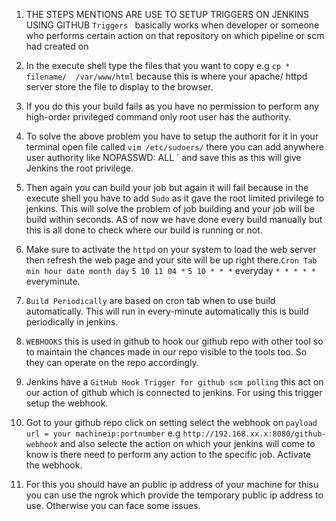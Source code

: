 1. THE STEPS MENTIONS ARE USE TO SETUP TRIGGERS ON JENKINS USING GITHUB 
  `Triggers ` basically works when developer or someone who performs certain action on that repository on which pipeline or scm had created on
2. In the execute shell type the files that you want to copy e.g `cp * filename/  /var/www/html` 
because this is where your apache/ httpd server store the file to display to the browser.
3. If you do this your build fails as you have no permission to perform any high-order privileged command only root user has the authority.
4. To solve the above problem you have to setup the authorit for it in your terminal open file called `vim /etc/sudoers/` there you can add anywhere user authority like
 NOPASSWD: ALL
`
and save this as this will give Jenkins the root privilege.
5. Then again you can build your job but again it will fail because in the execute shell you have to add `Sudo`  as it gave the root limited privilege to jenkins. This will solve the problem of job building and your job will be build within seconds. AS of now we have done every build manually but this is all done to check where our build is running or not.
6. Make sure to activate the `httpd` on your system to load the web server then refresh the web  page and your site will be up right there.``Cron Tab ``
`min hour date month day`
`5 10 11 04 *`
`5 10 * * *` everyday
`* * * * *` everyminute.

7. `Build Periodically` are based on cron tab when to use build automatically.
This will run in every-minute automatically this is build periodically in jenkins.

8. ``WEBHOOKS`` this is used in github to hook our github repo with other tool so to maintain the chances made in our repo visible to the tools too. So they can operate on the repo accordingly.
9. Jenkins have a `GitHub Hook Trigger for github scm polling` this act on our action of github which is connected to jenkins. For using this trigger setup the webhook.

10. Got to your github repo click on setting select the webhook  on `payload url = your machineip:portnumber`
e.g `http://192.168.xx.x:8080/github-webhook` and also selecte the action on which your jenkins will come to know is there need to perform any action to the specific job. Activate the webhook. 

11. For this you should have an public ip address of your machine for thisu you can use the ngrok which provide the temporary public ip address to use. Otherwise you can face some issues.
